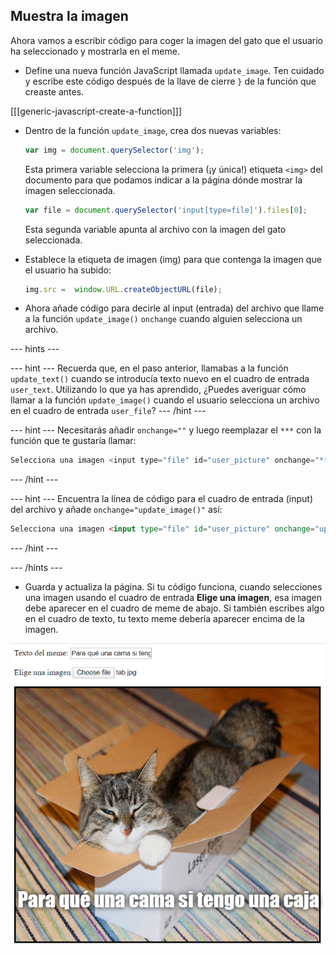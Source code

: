 ## Muestra la imagen

Ahora vamos a escribir código para coger la imagen del gato que el usuario ha seleccionado y mostrarla en el meme.

- Define una nueva función JavaScript llamada `update_image`. Ten cuidado y escribe este código después de la llave de cierre `}` de la función que creaste antes.

[[[generic-javascript-create-a-function]]]

- Dentro de la función `update_image`, crea dos nuevas variables:

    ```javascript
    var img = document.querySelector('img');
    ```

    Esta primera variable selecciona la primera (¡y única!) etiqueta `<img>` del documento para que podamos indicar a la página dónde mostrar la imagen seleccionada.

    ```javascript
    var file = document.querySelector('input[type=file]').files[0];
    ```

    Esta segunda variable apunta al archivo con la imagen del gato seleccionada.

- Establece la etiqueta de imagen (img) para que contenga la imagen que el usuario ha subido:

    ```javascript
    img.src =  window.URL.createObjectURL(file);
    ```

- Ahora añade código para decirle al input (entrada) del archivo que llame a la función `update_image()` `onchange` cuando alguien selecciona un archivo.

--- hints ---


--- hint --- Recuerda que, en el paso anterior, llamabas a la función `update_text()` cuando se introducía texto nuevo en el cuadro de entrada `user_text`. Utilizando lo que ya has aprendido, ¿Puedes averiguar cómo llamar a la función `update_image()` cuando el usuario selecciona un archivo en el cuadro de entrada `user_file`?
--- /hint ---


--- hint --- Necesitarás añadir `onchange=""` y luego reemplazar el `***` con la función que te gustaría llamar:
```javascript
Selecciona una imagen <input type="file" id="user_picture" onchange="***">
```
--- /hint ---

--- hint --- Encuentra la línea de código para el cuadro de entrada (input) del archivo y añade `onchange="update_image()"` así:
```html
Selecciona una imagen <input type="file" id="user_picture" onchange="update_image()">
```

--- /hint ---

--- /hints ---

- Guarda y actualiza la página. Si tu código funciona, cuando selecciones una imagen usando el cuadro de entrada **Elige una imagen**, esa imagen debe aparecer en el cuadro de meme de abajo. Si también escribes algo en el cuadro de texto, tu texto meme debería aparecer encima de la imagen.

![Meme terminado](images/finished-meme.png)
